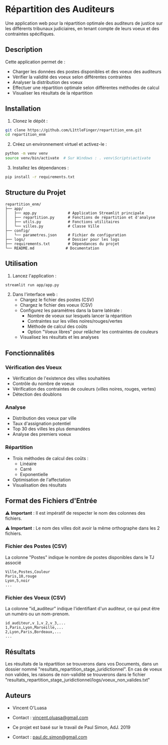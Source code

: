 # Répartition des Auditeurs

Une application web pour la répartition optimale des auditeurs de justice sur les différents tribunaux judiciaires, en tenant compte de leurs voeux et des contraintes spécifiques.

## Description

Cette application permet de :
- Charger les données des postes disponibles et des voeux des auditeurs
- Vérifier la validité des voeux selon différentes contraintes
- Analyser la distribution des voeux
- Effectuer une répartition optimale selon différentes méthodes de calcul
- Visualiser les résultats de la répartition

## Installation

1. Clonez le dépôt :
```bash
git clone https://github.com/L1ttleFinger/repartition_enm.git
cd repartition_enm
```

2. Créez un environnement virtuel et activez-le :
```bash
python -m venv venv
source venv/bin/activate  # Sur Windows : . venv\Scripts\activate
```

3. Installez les dépendances :
```bash
pip install -r requirements.txt
```

## Structure du Projet

```
repartition_enm/
├── app/
│   ├── app.py              # Application Streamlit principale
│   ├── repartition.py      # Fonctions de répartition et d'analyse
│   ├── utils.py            # Fonctions utilitaires
│   └── villes.py           # Classe Ville
├── config/
│   └── parametres.json     # Fichier de configuration
├── logs/                   # Dossier pour les logs
├── requirements.txt        # Dépendances du projet
└── README.md              # Documentation
```

## Utilisation

1. Lancez l'application :
```bash
streamlit run app/app.py
```

2. Dans l'interface web :
   - Chargez le fichier des postes (CSV)
   - Chargez le fichier des voeux (CSV)
   - Configurez les paramètres dans la barre latérale :
     - Nombre de voeux sur lesquels lancer la répartition
     - Contraintes sur les villes noires/rouges/vertes
     - Méthode de calcul des coûts
     - Option "Voeux libres" pour relâcher les contraintes de couleurs
   - Visualisez les résultats et les analyses

## Fonctionnalités

### Vérification des Voeux
- Vérification de l'existence des villes souhaitées
- Contrôle du nombre de voeux
- Vérification des contraintes de couleurs (villes noires, rouges, vertes)
- Détection des doublons

### Analyse
- Distribution des voeux par ville
- Taux d'assignation potentiel
- Top 30 des villes les plus demandées
- Analyse des premiers voeux

### Répartition
- Trois méthodes de calcul des coûts :
  - Linéaire
  - Carré
  - Exponentielle
- Optimisation de l'affectation
- Visualisation des résultats

## Format des Fichiers d'Entrée
⚠️ **Important** : Il est impératif de respecter le nom des colonnes des fichiers.


⚠️ **Important** : Le nom des villes doit avoir la même orthographe dans les 2 fichiers.

### Fichier des Postes (CSV)
La colonne "Postes" indique le nombre de postes disponibles dans le TJ associé
```csv
Ville,Postes,Couleur
Paris,10,rouge
Lyon,5,noir
...
```

### Fichier des Voeux (CSV)
La colonne "id_auditeur" indique l'identifiant d'un auditeur, ce qui peut être un numéro ou un nom-prenom.
```csv
id_auditeur,v_1,v_2,v_3,...
1,Paris,Lyon,Marseille,...
2,Lyon,Paris,Bordeaux,...
...
```

## Résultats
Les résultats de la répartition se trouverons dans vos Documents, dans un dossier nommé "resultats_repartition_stage_juridictionnel".
En cas de voeux non valides, les raisons de non-validité se trouverons dans le fichier "resultats_repartition_stage_juridictionnel/logs/voeux_non_valides.txt"

## Auteurs

- Vincent O'Luasa
- Contact : vincent.oluasa@gmail.com

- Ce projet est basé sur le travail de Paul Simon, AdJ. 2019
- Contact : paul.dc.simon@gmail.com 